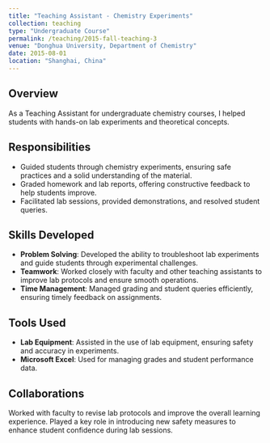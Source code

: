 ```yaml
---
title: "Teaching Assistant - Chemistry Experiments"
collection: teaching
type: "Undergraduate Course"
permalink: /teaching/2015-fall-teaching-3
venue: "Donghua University, Department of Chemistry"
date: 2015-08-01
location: "Shanghai, China"
---
```


## Overview
As a Teaching Assistant for undergraduate chemistry courses, I helped students with hands-on lab experiments and theoretical concepts.

## Responsibilities
- Guided students through chemistry experiments, ensuring safe practices and a solid understanding of the material.
- Graded homework and lab reports, offering constructive feedback to help students improve.
- Facilitated lab sessions, provided demonstrations, and resolved student queries.

## Skills Developed
- **Problem Solving**: Developed the ability to troubleshoot lab experiments and guide students through experimental challenges.
- **Teamwork**: Worked closely with faculty and other teaching assistants to improve lab protocols and ensure smooth operations.
- **Time Management**: Managed grading and student queries efficiently, ensuring timely feedback on assignments.

## Tools Used
- **Lab Equipment**: Assisted in the use of lab equipment, ensuring safety and accuracy in experiments.
- **Microsoft Excel**: Used for managing grades and student performance data.

## Collaborations
Worked with faculty to revise lab protocols and improve the overall learning experience. Played a key role in introducing new safety measures to enhance student confidence during lab sessions.
